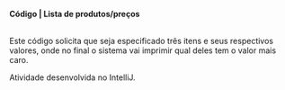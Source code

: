 <strong>Código | Lista de produtos/preços</strong><br>

<br>
<p1>Este código solicita que seja especificado três itens e seus respectivos valores, onde no final o sistema vai imprimir qual deles tem o valor mais caro.</p>
<p2>Atividade desenvolvida no IntelliJ.</p>

